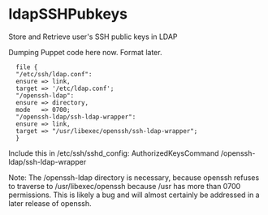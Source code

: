ldapSSHPubkeys
==============

Store and Retrieve user's SSH public keys in LDAP

Dumping Puppet code here now. Format later.

      file {
      "/etc/ssh/ldap.conf":
	  ensure => link,
	  target => '/etc/ldap.conf';
      "/openssh-ldap":
	  ensure => directory,
	  mode	 => 0700;
      "/openssh-ldap/ssh-ldap-wrapper":
	  ensure => link,
	  target => "/usr/libexec/openssh/ssh-ldap-wrapper";
      }

Include this in /etc/ssh/sshd_config:
      AuthorizedKeysCommand /openssh-ldap/ssh-ldap-wrapper

Note: The /openssh-ldap directory is necessary, because openssh refuses to traverse to /usr/libexec/openssh because /usr has more than 0700 permissions.  This is likely a bug and will almost certainly be addressed in a later release of openssh.
